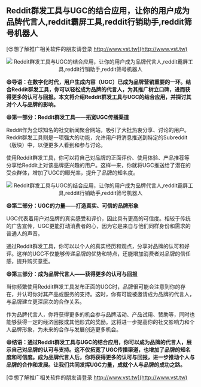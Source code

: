## **Reddit群发工具与UGC的结合应用，让你的用户成为品牌代言人,reddit霸屏工具,reddit行销助手,reddit筛号机器人**

[😍想了解推广相关软件的朋友请登录 http://www.vst.tw](http://www.vst.tw)

 <center><img src="https://vst.tw/MP4/tuiguang/png/1.png" alt="Reddit群发工具与UGC的结合应用，让你的用户成为品牌代言人,reddit霸屏工具,reddit行销助手,reddit筛号机器人"></center>

**😄导语：在数字化时代，用户生成内容（UGC）已成为品牌营销重要的一环。结合Reddit群发工具，你可以轻松成为品牌的代言人，为其推广树立口碑，进而获得更多的认可与回报。本文将介绍Reddit群发工具与UGC的结合应用，并探讨其对个人与品牌的影响。**

**😄第一部分：Reddit群发工具——拓宽UGC传播渠道**

Reddit作为全球知名的社交新闻聚合网站，吸引了大批热衷分享、讨论的用户。Reddit群发工具则是一项强大的功能，允许用户将消息推送到特定的Subreddit（版块）中，以便更多人看到和参与讨论。

使用Reddit群发工具，你可以将自己对品牌的正面评价、使用体验、产品推荐等分享给Reddit上对该品牌感兴趣的用户。这样一来，你就将UGC推送给了潜在的受众群体，增加了UGC的曝光率，提升了品牌的知名度。

 <center><img src="https://vst.tw/MP4/tuiguang/png/2.png" alt="Reddit群发工具与UGC的结合应用，让你的用户成为品牌代言人,reddit霸屏工具,reddit行销助手,reddit筛号机器人"></center>

**😄第二部分：UGC的力量——打造真实、可信的品牌形象**

UGC代表着用户对品牌的真实感受和评价，因此具有更高的可信度。相较于传统的广告宣传，UGC更能打动消费者的心，因为它是来自与他们同样身份和需求的普通人的声音。

通过Reddit群发工具，你可以以个人的真实经历和观点，分享对品牌的认可和好评。这样的UGC不仅能够传递品牌的优势和特点，还能增加消费者对品牌的信任感，提升购买意愿。

**😄第三部分：成为品牌代言人——获得更多的认可与回报**

当你频繁使用Reddit群发工具发布正面的UGC时，品牌很可能会注意到你的存在，并认可你对其产品或服务的支持。这时，你有可能被邀请成为品牌的代言人，与品牌建立更深层次的合作关系。

作为品牌代言人，你将获得更多的机会参与品牌活动、产品试用、赞助等，同时也能够获得一定的经济回报或其他形式的奖励。这将进一步提高你的社交影响力和个人品牌形象，为未来的合作与发展创造更多机会。

**😄结语：通过Reddit群发工具与UGC的结合应用，你可以成为品牌的代言人，展示自己对品牌的认可与支持。这不仅拓宽了UGC传播渠道，也增加了品牌的知名度和可信度。成为品牌代言人后，你将获得更多的认可与回报，进一步推动个人与品牌的合作和发展。让我们共同发挥UGC力量，成就个人与品牌的成功之路。**

[😍想了解推广相关软件的朋友请登录 http://www.vst.tw](http://www.vst.tw)



